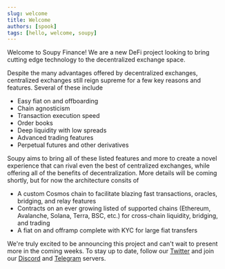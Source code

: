 ```yaml
---
slug: welcome
title: Welcome
authors: [spook]
tags: [hello, welcome, soupy]
---
```


Welcome to Soupy Finance! We are a new DeFi project looking to bring cutting edge technology to the decentralized exchange space. 

Despite the many advantages offered by decentralized exchanges, centralized exchanges still reign supreme for a few key reasons and features. Several of these include
- Easy fiat on and offboarding
- Chain agnosticism 
- Transaction execution speed
- Order books
- Deep liquidity with low spreads
- Advanced trading features
- Perpetual futures and other derivatives 

Soupy aims to bring all of these listed features and more to create a novel experience that can rival even the best of centralized exchanges, while offering all of the benefits of decentralization. More details will be coming shortly, but for now the architecture consits of
- A custom Cosmos chain to facilitate blazing fast transactions, oracles, bridging, and relay features
- Contracts on an ever growing listed of supported chains (Ethereum, Avalanche, Solana, Terra, BSC, etc.) for cross-chain liquidity, bridging, and trading
- A fiat on and offramp complete with KYC for large fiat transfers 

We're truly excited to be announcing this project and can't wait to present more in the coming weeks. To stay up to date, follow our [Twitter](https://twitter.com/SoupyFinance) and join our [Discord](https://discord.gg/2eaQKjVUM3) and [Telegram](https://t.me/+eRMq6BGXVl41ZmRh) servers.

<!--truncate-->